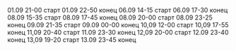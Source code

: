 01.09 21-00 старт
01.09 22-50 конец
06.09 14-15 старт
06.09 17-30 конец
08.09 15-35 старт
08.09 17-45 конец
08.09 20-00 старт
08.09 23-25 конец
09.09 21-35 старт
09.09 00-00 конец
10,09 12-00 старт
10,09 17-55 конец
11,09 20-40 старт
11.09 23-30 конец
12,09 20-00 старт
12.09 23-40 конец
13,09 19-20 старт
13.09 23-45 конец